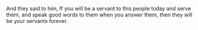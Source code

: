 And they said to him, If you will be a servant to this people today and serve them, and speak good words to them when you answer them, then they will be your servants forever.
